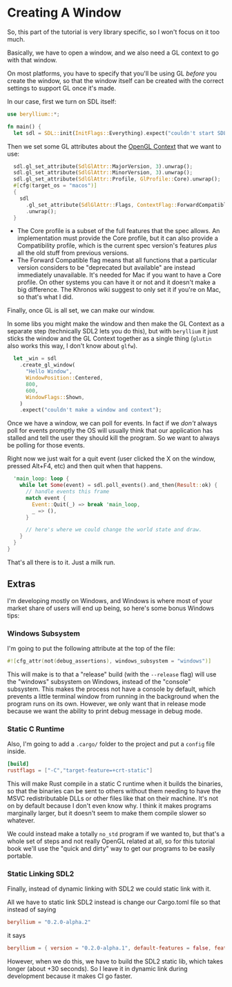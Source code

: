 # Creating A Window

So, this part of the tutorial is very library specific, so I won't focus on it
too much.

Basically, we have to open a window, and we also need a GL context to go with that window.

On most platforms, you have to specify that you'll be using GL _before_ you create the window, so that the window itself can be created with the correct settings to support GL once it's made.

In our case, first we turn on SDL itself:

```rust
use beryllium::*;

fn main() {
  let sdl = SDL::init(InitFlags::Everything).expect("couldn't start SDL");
```

Then we set some GL attributes about the [OpenGL
Context](https://www.khronos.org/opengl/wiki/OpenGL_Context) that we want to
use:

```rust
  sdl.gl_set_attribute(SdlGlAttr::MajorVersion, 3).unwrap();
  sdl.gl_set_attribute(SdlGlAttr::MinorVersion, 3).unwrap();
  sdl.gl_set_attribute(SdlGlAttr::Profile, GlProfile::Core).unwrap();
  #[cfg(target_os = "macos")]
  {
    sdl
      .gl_set_attribute(SdlGlAttr::Flags, ContextFlag::ForwardCompatible)
      .unwrap();
  }
```

* The Core profile is a subset of the full features that the spec allows. An
  implementation must provide the Core profile, but it can also provide a
  Compatibility profile, which is the current spec version's features _plus_ all
  the old stuff from previous versions.
* The Forward Compatible flag means that all functions that a particular version
  considers to be "deprecated but available" are instead immediately
  unavailable. It's needed for Mac if you want to have a Core profile. On other
  systems you can have it or not and it doesn't make a big difference. The
  Khronos wiki suggest to only set it if you're on Mac, so that's what I did.

Finally, once GL is all set, we can make our window.

In some libs you might make the window and then make the GL Context as a
separate step (technically SDL2 lets you do this), but with `beryllium` it just
sticks the window and the GL Context together as a single thing (`glutin` also
works this way, I don't know about `glfw`).

```rust
  let _win = sdl
    .create_gl_window(
      "Hello Window",
      WindowPosition::Centered,
      800,
      600,
      WindowFlags::Shown,
    )
    .expect("couldn't make a window and context");
```

Once we have a window, we can poll for events. In fact if we _don't_ always poll
for events promptly the OS will usually think that our application has stalled
and tell the user they should kill the program. So we want to always be polling
for those events.

Right now we just wait for a quit event (user clicked the X on the window,
pressed Alt+F4, etc) and then quit when that happens.

```rust
  'main_loop: loop {
    while let Some(event) = sdl.poll_events().and_then(Result::ok) {
      // handle events this frame
      match event {
        Event::Quit(_) => break 'main_loop,
        _ => (),
      }

      // here's where we could change the world state and draw.
    }
  }
}
```

That's all there is to it. Just a milk run.

## Extras

I'm developing mostly on Windows, and Windows is where most of your market share of users will end up being, so here's some bonus Windows tips:

### Windows Subsystem

I'm going to put the following attribute at the top of the file:

```rust
#![cfg_attr(not(debug_assertions), windows_subsystem = "windows")]
```

This will make is to that a "release" build (with the `--release` flag) will use the "windows" subsystem on Windows, instead of the "console" subsystem. This makes the process not have a console by default, which prevents a little terminal window from running in the background when the program runs on its own. However, we only want that in release mode because we want the ability to print debug message in debug mode.

### Static C Runtime

Also, I'm going to add a `.cargo/` folder to the project and put a `config` file inside.

```toml
[build]
rustflags = ["-C","target-feature=+crt-static"]
```

This will make Rust compile in a static C runtime when it builds the binaries, so that the binaries can be sent to others without them needing to have the MSVC redistributable DLLs or other files like that on their machine. It's not on by default because I don't even know why. I think it makes programs marginally larger, but it doesn't seem to make them compile slower so whatever.

We could instead make a totally `no_std` program if we wanted to, but that's a whole set of steps and not really OpenGL related at all, so for this tutorial book we'll use the "quick and dirty" way to get our programs to be easily portable.

### Static Linking SDL2

Finally, instead of dynamic linking with SDL2 we could static link with it.

All we have to static link SDL2 instead is change our Cargo.toml file so that instead of saying

```toml
beryllium = "0.2.0-alpha.2"
```

it says

```toml
beryllium = { version = "0.2.0-alpha.1", default-features = false, features = ["link_static"] }
```

However, when we do this, we have to build the SDL2 static lib, which takes longer (about +30 seconds). So I leave it in dynamic link during development because it makes CI go faster.
